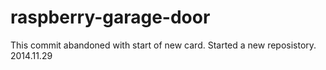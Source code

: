 raspberry-garage-door
=====================
This commit abandoned with start of new card. Started a new reposistory. 2014.11.29
